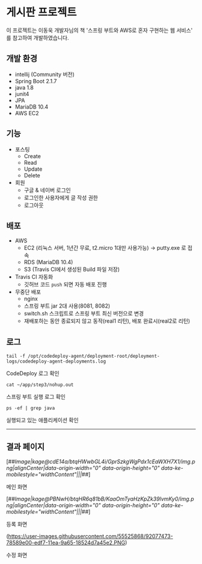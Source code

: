 # 게시판 프로젝트
이 프로젝트는 이동욱 개발자님의 책 '스프링 부트와 AWS로 혼자 구현하는 웹 서비스' 를 참고하여 개발하였습니다.

## 개발 환경

- intellij (Community 버전)
- Spring Boot 2.1.7
- java 1.8
- junit4
- JPA
- MariaDB 10.4
- AWS EC2

## 기능
- 포스팅
	- Create
	- Read
	- Update
	- Delete
- 회원
	- 구글 & 네이버 로그인
	- 로그인한 사용자에게 글 작성 권한
	- 로그아웃

## 배포
- AWS
	- EC2 (리눅스 서버, 1년간 무료, t2.micro 1대만 사용가능) -> putty.exe 로 접속
	- RDS (MariaDB 10.4)
	- S3 (Travis CI에서 생성된 Build 파일 저장)
- Travis CI 자동화
	- 깃허브 코드 `push` 되면 자동 배포 진행
- 무중단 배포
	- nginx
	- 스프링 부트 jar 2대 사용(8081, 8082)
	- switch.sh 스크립트로 스프링 부트 최신 버전으로 변경
	- 재배포하는 동안 종료되지 않고 동작(real1 리턴), 배포 완료시(real2로 리턴) 

## 로그

```
tail -f /opt/codedeploy-agent/deployment-root/deployment-logs/codedeploy-agent-deployments.log
```

CodeDeploy 로그 확인

```
cat ~/app/step3/nohup.out
```

스프링 부트 실행 로그 확인

```
ps -ef | grep java
```

실행되고 있는 애플리케이션 확인

---

## 결과 페이지

[##_Image|kage@cdE14a/btqHWwbGL4i/GprSzkgWgPdx1cEaWXH7X1/img.png|alignCenter|data-origin-width="0" data-origin-height="0" data-ke-mobilestyle="widthContent"|||_##]

메인 화면

[##_Image|kage@PBNwH/btqHR6q81bB/KaaOmTyaHzKpZk39lvmKy0/img.png|alignCenter|data-origin-width="0" data-origin-height="0" data-ke-mobilestyle="widthContent"|||_##]

등록 화면

(https://user-images.githubusercontent.com/55525868/92077473-78589e00-edf7-11ea-9a65-18524d7a45e2.PNG)

수정 화면
